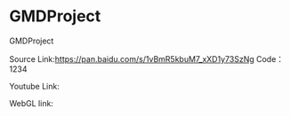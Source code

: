 # GMDProject
GMDProject

Source Link:https://pan.baidu.com/s/1vBmR5kbuM7_xXD1y73SzNg
Code：1234

Youtube Link:

 WebGL link:
